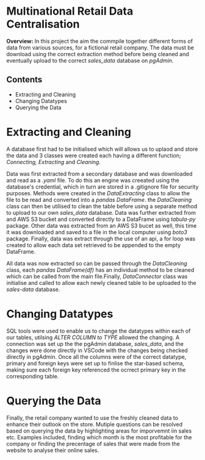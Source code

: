 # Multinational Retail Data Centralisation

**Overview:** In this project the aim the commpile together different forms of data from various sources, for a fictional retail company. The data must be download using the correct extraction method before being cleaned and eventually upload to the correct *sales_data* database on *pgAdmin*.

## Contents
- Extracting and Cleaning
- Changing Datatypes
- Querying the Data



# Extracting and Cleaning
A database first had to be initialised which will allows us to uplaod and store the data and 3 classes were created each having a different function; *Connecting, Extracting* and *Cleaning*.

Data was first extracted from a secondary database and was downloaded and read as a *.yaml* file. To do this an engine was creeated using the database's credential, which in turn are stored in a .gitignore file for security purposes. Methods were created in the *DataExtracting* class to allow the file to be read and converted into a *pandas DataFrame*. the *DataCleaning* class can then be utilised to clean the table before using a separate method to upload to our own *sales_data* database.
Data was further extracted from and AWS S3 bucket and converted directly to a DataFrame using *tabula-py* package. Other data was extracted from an AWS S3 bucet as well, this time it was downloaded and saved to a file in the local computer using *boto3* package. Finally, data was extract through the use of an api, a for loop was created to allow each data set retrieved to be appended to the empty DataFrame.

All data was now extracted so can be passed through the *DataCleaning* class, each *pandas DataFrame(df)* has an individual method to be cleaned which can be called from the main file.Finally, *DataConnector* class was initialise and called to allow each newly cleaned table to be uploaded to the *sales-data* database.

# Changing Datatypes
SQL tools were used to enable us to change the datatypes within each of our tables, utilsing *ALTER COLUMN to TYPE* allowed the changing. A connection was set up the the pgAdmin database, *sales_data*, and the changes were done directly in VSCode with the changes being checked directly in pgAdmin. 
Once all the columns were of the correct datatype, primary and foreign keys were set up to finlise the star-based schema, making sure each foreign key referenced the ocrrect primary key in the corresponding table.

# Querying the Data
Finally, the retail company wanted to use the freshly cleaned data to enhance their outlook on the store. Mutiple questions can be resolved based on querying the data by highlighting areas for imporvemnt iin sales etc. Examples included, finding which month is the most profitable for the company or finding the precentage of sales that were made from the website to analyse their online sales. 

